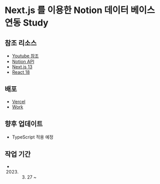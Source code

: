 # Next.js 를 이용한 Notion 데이터 베이스 연동 Study

## 참조 리소스

- [Youtube 참조](https://www.youtube.com/watch?v=KvoFvmu5eRo)
- [Notion API](https://developers.notion.com/reference/intro)
- [Next.js 13](https://nextjs.org/)
- [React 18](https://react.dev/)

## 배포

- [Vercel](https://vercel.com/)
- [Work](https://vercel.com/)

## 향후 업데이트

- TypeScript 적용 예정

## 작업 기간

- 2023. 3. 27 ~
